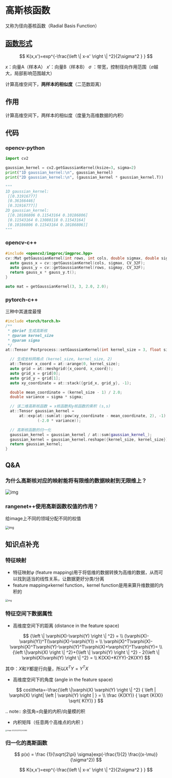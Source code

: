 # 高斯核函数

又称为径向基核函数（Radial Basis Function）

## [函数形式](https://en.wikipedia.org/wiki/Radial_basis_function_kernel)

$$
K(x,x')=exp^{-\frac{\left \| x-x' \right \| ^2}{2\sigma^2 } }
$$

$x$：向量A（样本A）
$x'$：向量B（样本B）
$σ$ ：带宽，控制径向作用范围（$\sigma$越大，局部影响范围越大）

计算高维空间下，**两样本的相似度**（二范数距离）

## 作用

计算高维空间下，两样本的相似度（度量为高维数据的内积）

## 代码

### opencv-python

```python
import cv2

gaussian_kernel = cv2.getGaussianKernel(ksize=3, sigma=2)
print("1D gaussian_kernel:\n", gaussian_kernel)
print("2D gaussian_kernel:\n", (gaussian_kernel * gaussian_kernel.T))

"""
1D gaussian_kernel:
 [[0.31916777]
 [0.36166446]
 [0.31916777]]
2D gaussian_kernel:
 [[0.10186806 0.11543164 0.10186806]
 [0.11543164 0.13080118 0.11543164]
 [0.10186806 0.11543164 0.10186806]]
"""
```

### opencv-c++

```cpp
#include <opencv2/imgproc/imgproc.hpp>
cv::Mat getGaussianKernel(int rows, int cols, double sigmax, double sigmay) {
  auto gauss_x = cv::getGaussianKernel(cols, sigmax, CV_32F);
  auto gauss_y = cv::getGaussianKernel(rows, sigmay, CV_32F);
  return gauss_x * gauss_y.t();
}

auto mat = getGaussianKernel(3, 3, 2.0, 2.0);
```

### pytorch-c++

三种中其速度最慢

```c++
#include <torch/torch.h>
/**
 * @brief 生成高斯核
 * @param kernel_size
 * @param sigma
 */
at::Tensor Postprocess::setGaussianKernel(int kernel_size = 3, float sigma = 2.0) {

  // 生成坐标网格点 (kernel_size, kernel_size, 2)
  at::Tensor x_coord = at::arange(0, kernel_size);
  auto grid = at::meshgrid({x_coord, x_coord});
  auto grid_x = grid[0];
  auto grid_y = grid[1];
  auto xy_coordinate = at::stack({grid_x, grid_y}, -1);

  double mean_coordinate = (kernel_size - 1) / 2.0;
  double variance = sigma * sigma;

  // 该二维高斯核函数 = x核函数和y核函数的乘积 (s,s)
  at::Tensor gaussian_kernel =
      at::exp(at::sum(at::pow(xy_coordinate - mean_coordinate, 2), -1) /
              (-2.0 * variance));

  // 高斯核函数的归一化
  gaussian_kernel = gaussian_kernel / at::sum(gaussian_kernel_);
  gaussian_kernel = gaussian_kernel.reshape({kernel_size, kernel_size});
  return gaussian_kernel;
}
```

## Q&A

### 为什么高斯核对应的映射能将有限维的数据映射到无限维上？

![img](https://natsu-akatsuki.oss-cn-guangzhou.aliyuncs.com/img/bfa7b22bf398f7520b42b9674d342f50_b.png)

### rangenet++使用高斯函数权值的作用？

给image上不同的领域分配不同的权值

<img src="https://natsu-akatsuki.oss-cn-guangzhou.aliyuncs.com/img/T9845gtM7VJjXc9D.png!thumbnail" alt="img" style="zoom:67%;" />

## 知识点补充

### 特征映射

- 特征映射$\varphi$ (feature mapping)用于将低维的数据转换为高维的数据，从而可以找到适当的线性关系，让数据更好分类/分离
- feature mapping≠kernel function，kernel function是用来算升维数据的内积的

<img src="https://natsu-akatsuki.oss-cn-guangzhou.aliyuncs.com/img/RxOClGPLXsCK3GXx.png!thumbnail" alt="img" style="zoom: 50%;" />

### 特征空间下数据属性

- 高维度空间下的距离 (distance in the feature space)

$$
{\left \| \varphi(X)-\varphi(Y) \right \| ^2} = \\
(\varphi(X)-\varphi(Y))^T(\varphi(X)-\varphi(Y)) = \\ 
\varphi(X)^T\varphi(X)-\varphi(X)^T\varphi(Y)-\varphi(Y)^T\varphi(X)+\varphi(Y)^T\varphi(Y)= \\
{\left \|\varphi(X) \right \| ^2}+{\left \| \varphi(Y) \right \| ^2} - 2{\left \| \varphi(X)\varphi(Y) \right \| ^2} = \\
K(XX)+K(YY)-2K(XY)
$$

 其中：$X$和$Y$都是行向量，所以$X^TY=Y^TX$

- 高维度空间下的角度 (angle in the feature space)

$$
cos\theta=-\frac{\left \|\varphi(X)  \varphi(Y) \right \| ^2}
{ \left | \varphi(X) \right| \left | \varphi(Y) \right |           } = \\ 
\frac {K(XY)} { \sqrt {K(X)} \sqrt{ K(Y)} }
$$

.. note:: 余弦角=向量的内积/向量模的积

- 内积矩阵（任意两个高维点的内积     ）

<img src="https://natsu-akatsuki.oss-cn-guangzhou.aliyuncs.com/img/image-20220220102242866.png" alt="image-20220220102242866" style="zoom: 33%;" />

### 归一化的高斯函数

$$
p(x) = \frac {1}{\sqrt{2\pi} \sigma}exp(-\frac{1}{2} \frac{(x-\mu)}{\sigma^2})
$$

$$
K(x,x')=exp^{-\frac{\left \| x-x' \right \| ^2}{2\sigma^2 } }
$$

